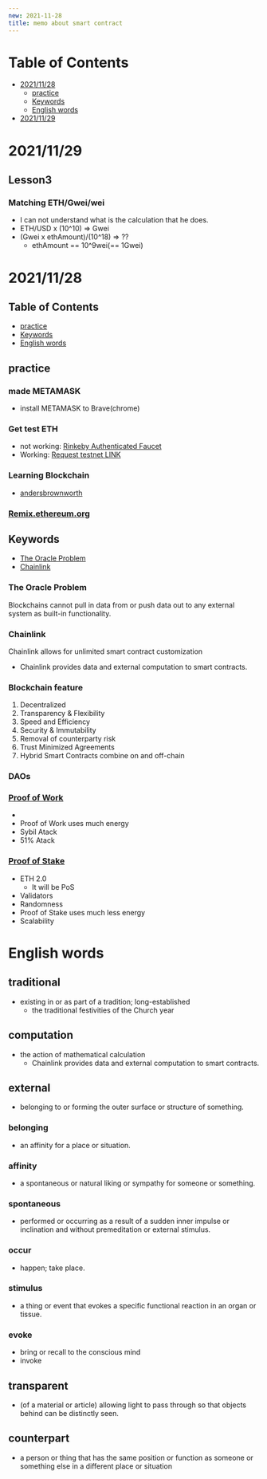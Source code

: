 ```yaml
---
new: 2021-11-28
title: memo about smart contract
---
```


# Table of Contents
  - [2021/11/28](#20211128)
    * [practice](#practice)
    * [Keywords](#keywords)
    * [English words](#english-words)
  - [2021/11/29](#20211129)


# 2021/11/29
## Lesson3
### Matching ETH/Gwei/wei
  - I can not understand what is the calculation that he does.
  - ETH/USD x (10^10) => Gwei
  - (Gwei x ethAmount)/(10^18) => ??
    * ethAmount == 10^9wei(== 1Gwei)

# 2021/11/28
## Table of Contents
  - [practice](#practice)
  - [Keywords](#keywords)
  - [English words](#english-words)

## practice
### made METAMASK
  - install METAMASK to Brave(chrome)
### Get test ETH
  - not working: [Rinkeby Authenticated Faucet](https://faucet.rinkeby.io/)
  - Working: [Request testnet LINK](https://faucets.chain.link/rinkeby)

### Learning Blockchain
  - [andersbrownworth](https://andersbrownworth.com/blockchain/public-private-keys/)
### [Remix.ethereum.org](remix.ethereum.org)


## Keywords
  - [The Oracle Problem](#the-oracle-problem)
  - [Chainlink](#chainlink)
### The Oracle Problem
  Blockchains cannot pull in data from or push data out to any external system as built-in functionality.
  
### Chainlink
  Chainlink allows for unlimited smart contract customization
  - Chainlink provides data and external computation to smart contracts.

### Blockchain feature
 1. Decentralized
 2. Transparency & Flexibility
 3. Speed and Efficiency
 4. Security & Immutability
 5. Removal of counterparty risk
 6. Trust Minimized Agreements
 7. Hybrid Smart Contracts combine on and off-chain

### DAOs
### [Proof of Work](https://bitcoin.dmm.com/glossary/proof_of_work#:~:text=%E3%83%97%E3%83%AB%E3%83%BC%E3%83%95%E3%83%BB%E3%82%AA%E3%83%96%E3%83%BB%E3%83%AF%E3%83%BC%E3%82%AF%EF%BC%88Proof%20of%20Work%E3%80%81%E3%80%8CPoW,%E3%81%A4%E3%81%AA%E3%81%90%E3%81%9F%E3%82%81%E3%81%AE%E4%BB%95%E7%B5%84%E3%81%BF%E3%81%A7%E3%81%99%E3%80%82&text=%E3%81%93%E3%81%AE%E6%89%BF%E8%AA%8D%E4%BD%9C%E6%A5%AD%E3%81%A8%E3%81%AF,%E3%82%92%E8%A8%88%E7%AE%97%E3%81%99%E3%82%8B%E4%BD%9C%E6%A5%AD%E3%81%A7%E3%81%99%E3%80%82)
  - 
  - Proof of Work uses much energy
  - Sybil Atack
  - 51% Atack
### [Proof of Stake](https://bitcoin.dmm.com/glossary/proof_of_stake#:~:text=%E3%83%97%E3%83%AB%E3%83%BC%E3%83%95%E3%83%BB%E3%82%AA%E3%83%96%E3%83%BB%E3%82%B9%E3%83%86%E3%83%BC%E3%82%AF%EF%BC%88Proof%20of%20Stake%E3%80%81%E3%80%8CPoS,%E4%BB%95%E7%B5%84%E3%81%BF%E3%81%AE%E4%B8%80%E3%81%A4%E3%81%A7%E3%81%99%E3%80%82&text=%E6%B3%95%E5%AE%9A%E9%80%9A%E8%B2%A8%E3%81%AE%E9%80%81%E9%87%91%E3%81%A7,%E6%8B%85%E3%81%86%E3%81%93%E3%81%A8%E3%81%AB%E3%81%AA%E3%82%8A%E3%81%BE%E3%81%99%E3%80%82)
  - ETH 2.0
    * It will be PoS 
  - Validators
  - Randomness
  - Proof of Stake uses much less energy
  - Scalability

# English words
## traditional
  - existing in or as part of a tradition; long-established
    * the traditional festivities of the Church year
## computation
  - the action of mathematical calculation
    *  Chainlink provides data and external computation to smart contracts.
## external
  - belonging to or forming the outer surface or structure of something.
### belonging
  - an affinity for a place or situation.
### affinity
  - a spontaneous or natural liking or sympathy for someone or something.
### spontaneous
  - performed or occurring as a result of a sudden inner impulse or inclination and without premeditation or external stimulus.
### occur
  - happen; take place.
### stimulus
  - a thing or event that evokes a specific functional reaction in an organ or tissue.
### evoke
  - bring or recall to the conscious mind
  - invoke
## transparent
  - (of a material or article) allowing light to pass through so that objects behind can be distinctly seen.
## counterpart
  - a person or thing that has the same position or function as someone or something else in a different place or situation